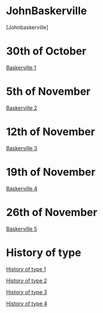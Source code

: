 # JohnBaskerville
[Johnbaskerville]
# 30th of October
[Baskerville 1](https://scott-hogsett.github.io/john_baskerville/johnbaskerville1.html)

# 5th of November
[Baskerville 2](https://scott-hogsett.github.io/john_baskerville/johnbaskerville2.html)

# 12th of November
[Baskerville 3](https://scott-hogsett.github.io/john_baskerville/johnbaskerville3.html)

# 19th of November
[Baskerville 4](https://scott-hogsett.github.io/john_baskerville/johnbaskerville4.html)

# 26th of November
[Baskerville 5](https://scott-hogsett.github.io/john_baskerville/johnbaskerville5.html)



History of type
================

[History of type 1](https://scott-hogsett.github.io/john_baskerville/historyoftype1.html)

[History of type 2](https://scott-hogsett.github.io/john_baskerville/historyoftype2.html)

[History of type 3](https://scott-hogsett.github.io/john_baskerville/historyoftype3.html)

[History of type 4](https://scott-hogsett.github.io/john_baskerville/historyoftype4.html)

